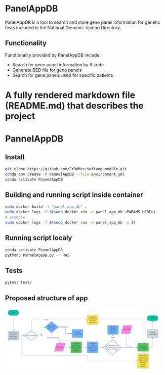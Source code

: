 PanelAppDB
============
PanelAppDB is a tool to search and store gene panel information for genetic tests included in the National Genomic Testing Directory.

Functionality
---------------
Functionality provided by PanelAppDB include:
- Search for gene panel information by R code
- Generate BED file for gene panels
- Search for gene panels used for specific patients





# A fully rendered markdown file (README.md) that describes the project

# PannelAppDB

## Install 
```bash
git clone https://github.com/Fr3dMer/softeng_module.git
conda env create -n PannelAppDB --file environment.yml
conda activate PannelAppDB
```

## Building and running script inside container 
```bash
sudo docker build -t "panel_app_db" .
sudo docker logs -f $(sudo docker run -d panel_app_db <PARAMS HERE>)
# example
sudo docker logs -f $(sudo docker run -d panel_app_db -p 3)
```


## Running script localy 
```bash
conda activate PannelAppDB
python3 PannelAppDB.py -r R45
```

## Tests
```bash
pytest test/
```



## Proposed structure of app
![flow chart showing structure of app](docs/Flowchart.png)

